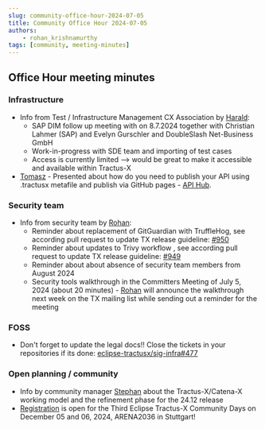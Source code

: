 ```yaml
---
slug: community-office-hour-2024-07-05
title: Community Office Hour 2024-07-05
authors:
    - rohan_krishnamurthy
tags: [community, meeting-minutes]
---
```


## Office Hour meeting minutes

### Infrastructure

- Info from Test / Infrastructure Management CX Association by [Harald](https://github.com/ds-hzimmer):
  - SAP DIM follow up meeting with on 8.7.2024 together with Christian Lahmer (SAP) and Evelyn Gurschler and DoubleSlash Net-Business GmbH
  - Work-in-progress with SDE team and importing of test cases
  - Access is currently limited –> would be great to make it accessible and available within Tractus-X
- [Tomasz](https://github.com/tomaszbarwicki) -	Presented about how do you need to publish your API using .tractusx metafile and publish via GitHub pages - [API Hub](https://github.com/eclipse-tractusx/api-hub).

### Security team

- Info from security team by [Rohan](https://github.com/RoKrish14):
  - Reminder about replacement of GitGuardian with TruffleHog, see according pull request to update TX release guideline: [#950](https://github.com/eclipse-tractusx/eclipse-tractusx.github.io/pull/950)
  - Reminder about updates to Trivy workflow , see according pull request to update TX release guideline: [#949](https://github.com/eclipse-tractusx/eclipse-tractusx.github.io/pull/949)
  - Reminder about about absence of security team members from August 2024
  - Security tools walkthrough in the Committers Meeting of July 5, 2024 (about 20 minutes) - [Rohan](https://github.com/RoKrish14) will announce the walkthrough next week on the TX mailing list while sending out a reminder for the meeting

### FOSS

- Don't forget to update the legal docs!! Close the tickets in your repositories if its done: [eclipse-tractusx/sig-infra#477](https://github.com/eclipse-tractusx/sig-infra/issues/477)

### Open planning / community

- Info by community manager [Stephan](https://github.com/stephanbcbauer) about the Tractus-X/Catena-X working model and the refinement phase for the 24.12 release
- [Registration](https://eveeno.com/126949167) is open for the Third Eclipse Tractus-X Community Days on December 05 and 06, 2024, ARENA2036 in Stuttgart!
